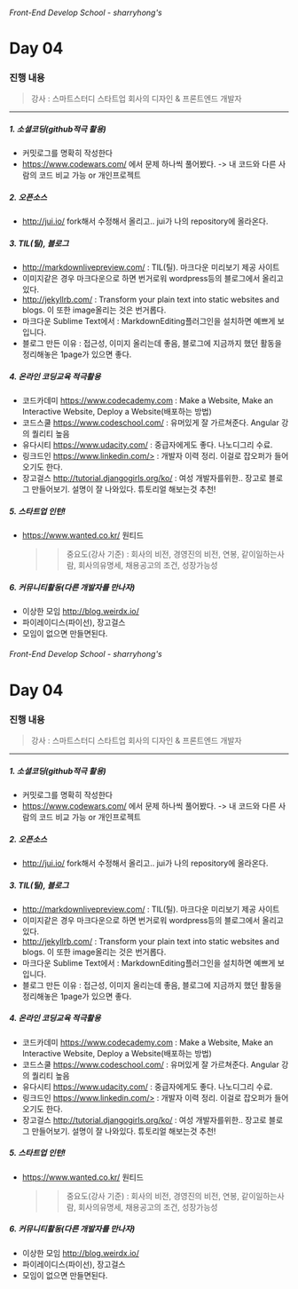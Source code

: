 ###### Front-End Develop School - sharryhong's 

# Day 04 

### 진행 내용

> 강사 : 스마트스터디 스타트업 회사의 디자인 & 프론트엔드 개발자

------

##### 1. 소셜코딩(github적극 활용)

- 커밋로그를 명확히 작성한다
- <https://www.codewars.com/> 에서 문제 하나씩 풀어봤다. -> 내 코드와 다른 사람의 코드 비교 가능 
       or 개인프로젝트


##### 2. 오픈소스

- http://jui.io/  fork해서 수정해서 올리고.. jui가 나의 repository에 올라온다.

##### 3. TIL(틸), 블로그

- <http://markdownlivepreview.com/> : TIL(틸). 마크다운 미리보기 제공 사이트 
- 이미지같은 경우 마크다운으로 하면 번거로워 wordpress등의 블로그에서 올리고 있다. 
- <http://jekyllrb.com/> : Transform your plain text into static websites and blogs. 이 또한 image올리는 것은 번거롭다. 
- 마크다운 Sublime Text에서 : MarkdownEditing플러그인을 설치하면 예쁘게 보입니다. 
- 블로그 만든 이유 : 접근성, 이미지 올리는데 좋음, 블로그에 지금까지 했던 활동을 정리해놓은 1page가 있으면 좋다.

##### 4. 온라인 코딩교육 적극활용 

 - 코드카데미 <https://www.codecademy.com>  : Make a Website, Make an Interactive Website, Deploy a Website(배포하는 방법)
 - 코드스쿨 <https://www.codeschool.com/> : 유머있게 잘 가르쳐준다. Angular 강의 퀄리티 높음 
 - 유다시티 <https://www.udacity.com/> : 중급자에게도 좋다. 나노디그리 수료. 
 - 링크드인 https://www.linkedin.com/> : 개발자 이력 정리. 이걸로 잡오퍼가 들어오기도 한다. 
 - 장고걸스 <http://tutorial.djangogirls.org/ko/> : 여성 개발자를위한.. 장고로 블로그 만들어보기. 설명이 잘 나와있다. 튜토리얼 해보는것 추천!
     
##### 5. 스타트업 인턴! 

 - <https://www.wanted.co.kr/> 원티드 
     >> 중요도(강사 기준) : 회사의 비전, 경영진의 비전, 연봉, 같이일하는사람, 회사의유명세, 채용공고의 조건, 성장가능성 

##### 6. 커뮤니티활동(다른 개발자를 만나자)

 - 이상한 모임 <http://blog.weirdx.io/>
 - 파이레이디스(파이선), 장고걸스 
 - 모임이 없으면 만들면된다. 

###### Front-End Develop School - sharryhong's 

# Day 04 

### 진행 내용

> 강사 : 스마트스터디 스타트업 회사의 디자인 & 프론트엔드 개발자

------

##### 1. 소셜코딩(github적극 활용)

- 커밋로그를 명확히 작성한다
- <https://www.codewars.com/> 에서 문제 하나씩 풀어봤다. -> 내 코드와 다른 사람의 코드 비교 가능 
       or 개인프로젝트


##### 2. 오픈소스

- http://jui.io/  fork해서 수정해서 올리고.. jui가 나의 repository에 올라온다.

##### 3. TIL(틸), 블로그

- <http://markdownlivepreview.com/> : TIL(틸). 마크다운 미리보기 제공 사이트 
- 이미지같은 경우 마크다운으로 하면 번거로워 wordpress등의 블로그에서 올리고 있다. 
- <http://jekyllrb.com/> : Transform your plain text into static websites and blogs. 이 또한 image올리는 것은 번거롭다. 
- 마크다운 Sublime Text에서 : MarkdownEditing플러그인을 설치하면 예쁘게 보입니다. 
- 블로그 만든 이유 : 접근성, 이미지 올리는데 좋음, 블로그에 지금까지 했던 활동을 정리해놓은 1page가 있으면 좋다.

##### 4. 온라인 코딩교육 적극활용 

 - 코드카데미 <https://www.codecademy.com>  : Make a Website, Make an Interactive Website, Deploy a Website(배포하는 방법)
 - 코드스쿨 <https://www.codeschool.com/> : 유머있게 잘 가르쳐준다. Angular 강의 퀄리티 높음 
 - 유다시티 <https://www.udacity.com/> : 중급자에게도 좋다. 나노디그리 수료. 
 - 링크드인 https://www.linkedin.com/> : 개발자 이력 정리. 이걸로 잡오퍼가 들어오기도 한다. 
 - 장고걸스 <http://tutorial.djangogirls.org/ko/> : 여성 개발자를위한.. 장고로 블로그 만들어보기. 설명이 잘 나와있다. 튜토리얼 해보는것 추천!
     
##### 5. 스타트업 인턴! 

 - <https://www.wanted.co.kr/> 원티드 <br>
   >> 중요도(강사 기준) : 회사의 비전, 경영진의 비전, 연봉, 같이일하는사람, 회사의유명세, 채용공고의 조건, 성장가능성 

##### 6. 커뮤니티활동(다른 개발자를 만나자)

 - 이상한 모임 <http://blog.weirdx.io/>
 - 파이레이디스(파이선), 장고걸스 
 - 모임이 없으면 만들면된다. 

